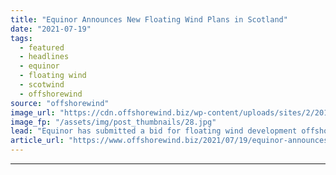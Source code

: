 ```yaml
---
title: "Equinor Announces New Floating Wind Plans in Scotland"
date: "2021-07-19"
tags: 
  - featured
  - headlines
  - equinor
  - floating wind
  - scotwind
  - offshorewind
source: "offshorewind"
image_url: "https://cdn.offshorewind.biz/wp-content/uploads/sites/2/2019/06/19102529/Danske-Commodities-Books-Hywind-Scotland-Power.jpg"
image_fp: "/assets/img/post_thumbnails/28.jpg"
lead: "Equinor has submitted a bid for floating wind development offshore Scotland in the ScotWind"
article_url: "https://www.offshorewind.biz/2021/07/19/equinor-announces-new-floating-wind-plans-in-scotland/"
---
```


---
